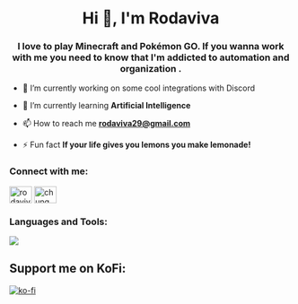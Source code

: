 <h1 align="center">Hi 👋, I'm Rodaviva</h1>
<h3 align="center">I love to play Minecraft and Pokémon GO. If you wanna work with me you need to know that I'm addicted to automation and organization .</h3>

- 🔭 I’m currently working on some cool integrations with Discord

- 🌱 I’m currently learning **Artificial Intelligence**

- 📫 How to reach me **rodaviva29@gmail.com**

- ⚡ Fun fact **If your life gives you lemons you make lemonade!**

<h3 align="left">Connect with me:</h3>
<p align="left">
<a href="https://twitter.com/rodaviva29" target="blank"><img align="center" src="https://raw.githubusercontent.com/rahuldkjain/github-profile-readme-generator/master/src/images/icons/Social/twitter.svg" alt="rodaviva29" height="30" width="40" /></a>
<a href="https://instagram.com/chung_jf" target="blank"><img align="center" src="https://raw.githubusercontent.com/rahuldkjain/github-profile-readme-generator/master/src/images/icons/Social/instagram.svg" alt="chung_jf" height="30" width="40" /></a>
</p>

<h3 align="left">Languages and Tools:</h3>

<p align="left"> <a href="https://github.com/thinkright20"><img src="https://skillicons.dev/icons?i=linux,vscode,github,mongodb,bots,python,js,nodejs"> </a> 

</p>

## Support me on KoFi:

[![ko-fi](https://ko-fi.com/img/githubbutton_sm.svg)](https://ko-fi.com/rodaviva)
